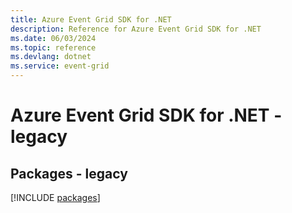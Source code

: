 ```yaml
---
title: Azure Event Grid SDK for .NET
description: Reference for Azure Event Grid SDK for .NET
ms.date: 06/03/2024
ms.topic: reference
ms.devlang: dotnet
ms.service: event-grid
---
```

# Azure Event Grid SDK for .NET - legacy
## Packages - legacy
[!INCLUDE [packages](event-grid-index.md)]